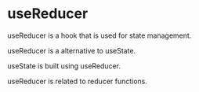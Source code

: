 # useReducer

useReducer is a hook that is used for state management.

useReducer is a alternative to useState.

useState is built using useReducer.

useReducer is related to reducer functions.
